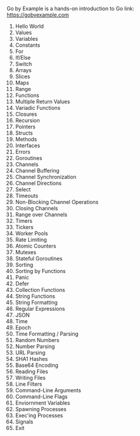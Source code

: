 Go by Example is a hands-on introduction to Go
link: https://gobyexample.com
 
 1. Hello World
 2. Values
 3. Variables
 4. Constants
 5. For
 6. If/Else
 7. Switch
 8. Arrays
 9. Slices
 10. Maps
 11. Range
 12. Functions
 13. Multiple Return Values
 14. Variadic Functions
 15. Closures
 16. Recursion
 17. Pointers
 18. Structs
 19. Methods
 20. Interfaces
 21. Errors
 22. Goroutines
 23. Channels
 24. Channel Buffering
 25. Channel Synchronization
 26. Channel Directions
 27. Select
 28. Timeouts
 29. Non-Blocking Channel Operations
 30. Closing Channels
 31. Range over Channels
 32. Timers
 33. Tickers
 34. Worker Pools
 35. Rate Limiting
 36. Atomic Counters
 37. Mutexes
 38. Stateful Goroutines
 39. Sorting
 40. Sorting by Functions
 41. Panic
 42. Defer
 43. Collection Functions
 44. String Functions
 45. String Formatting
 46. Regular Expressions
 47. JSON
 48. Time
 49. Epoch
 50. Time Formatting / Parsing
 51. Random Numbers
 52. Number Parsing
 53. URL Parsing
 54. SHA1 Hashes
 55. Base64 Encoding
 56. Reading Files
 57. Writing Files
 58. Line Filters
 59. Command-Line Arguments
 60. Command-Line Flags
 61. Enviornment Variables
 62. Spawning Processes
 63. Exec'ing Processes
 64. Signals
 65. Exit
 
